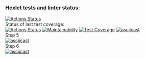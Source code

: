 ### Hexlet tests and linter status:
[![Actions Status](https://github.com/bapplesova/python-project-lvl2/workflows/hexlet-check/badge.svg)](https://github.com/bapplesova/python-project-lvl2/actions)
<br>Status of last test coverage: <br>
[![Actions Status](https://github.com/bapplesova/python-project-lvl2/workflows/test-gendiff/badge.svg)](https://github.com/bapplesova/python-project-lvl2/actions)
[![Maintainability](https://api.codeclimate.com/v1/badges/9595578054090eb25705/maintainability)](https://codeclimate.com/github/bapplesova/python-project-lvl2/maintainability)
[![Test Coverage](https://api.codeclimate.com/v1/badges/9595578054090eb25705/test_coverage)](https://codeclimate.com/github/bapplesova/python-project-lvl2/test_coverage)
[![asciicast](https://asciinema.org/a/cErI2D0feTn1dYLJhZ1IHC1D3.svg)](https://asciinema.org/a/cErI2D0feTn1dYLJhZ1IHC1D3)
<br>Step 5<br>
[![asciicast](https://asciinema.org/a/sLEFSnLMWnkJ5m2PI2CuheUS5.svg)](https://asciinema.org/a/sLEFSnLMWnkJ5m2PI2CuheUS5)
<br>Step 6<br>
[![asciicast](https://asciinema.org/a/fwFizBHEFkcVpZm1ZrA4kABlB.svg)](https://asciinema.org/a/fwFizBHEFkcVpZm1ZrA4kABlB)